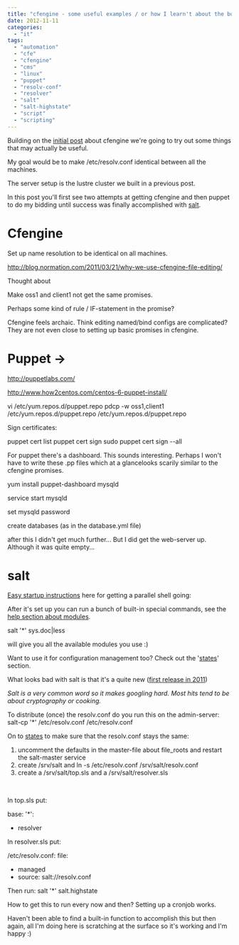 ```yaml
---
title: "cfengine - some useful examples / or how I learn't about the bomb and tried Puppet instead / salt?"
date: 2012-11-11
categories: 
  - "it"
tags: 
  - "automation"
  - "cfe"
  - "cfengine"
  - "cms"
  - "linux"
  - "puppet"
  - "resolv-conf"
  - "resolver"
  - "salt"
  - "salt-highstate"
  - "script"
  - "scripting"
---
```


Building on the [initial post](http://www.guldmyr.com/blog/cfengine-whats-that-all-about/ "cfengine – what’s that about?") about cfengine we're going to try out some things that may actually be useful.

My goal would be to make /etc/resolv.conf identical between all the machines.

The server setup is the lustre cluster we built in a previous post.

In this post you'll first see two attempts at getting cfengine and then puppet to do my bidding until success was finally accomplished with [salt](http://www.guldmyr.com/blog/cfengine-some-useful-examples-or-how-i-learnt-about-the-bomb-and-tried-puppet-instead-salt/#salt).

# Cfengine

Set up name resolution to be identical on all machines.

http://blog.normation.com/2011/03/21/why-we-use-cfengine-file-editing/

Thought about

Make oss1 and client1 not get the same promises.

Perhaps some kind of rule / IF-statement in the promise?

Cfengine feels archaic. Think editing named/bind configs are complicated? They are not even close to setting up basic promises in cfengine.

# Puppet ->

http://puppetlabs.com/

http://www.how2centos.com/centos-6-puppet-install/

vi /etc/yum.repos.d/puppet.repo
pdcp -w oss1,client1 /etc/yum.repos.d/puppet.repo /etc/yum.repos.d/puppet.repo

Sign certificates:

puppet cert list
puppet cert sign 
sudo puppet cert sign --all

For puppet there's a dashboard. This sounds interesting. Perhaps I won't have to write these .pp files which at a glancelooks scarily similar to the cfengine promises.

yum install puppet-dashboard mysqld

service start mysqld

set mysqld password

create databases (as in the database.yml file)

after this I didn't get much further... But I did get the web-server up. Although it was quite empty...

# salt

[Easy startup instructions](http://docs.saltstack.org/en/latest/topics/installation/fedora.html "http://docs.saltstack.org/en/latest/topics/installation/fedora.html") here for getting a parallel shell going:

After it's set up you can run a bunch of built-in special commands, see the [help section about modules](http://docs.saltstack.com/en/latest/#salt-in-depth "http://docs.saltstack.com/en/latest/#salt-in-depth").

salt '\*' sys.doc|less

will give you all the available modules you use :)

Want to use it for configuration management too? Check out the '[states](http://docs.saltstack.org/en/latest/topics/tutorials/starting_states.html "http://docs.saltstack.org/en/latest/topics/tutorials/starting_states.html")' section.

What looks bad with salt is that it's a quite new ([first release in 2011](http://en.wikipedia.org/wiki/Comparison_of_open_source_configuration_management_software#cite_note-43 "http://en.wikipedia.org/wiki/Comparison_of_open_source_configuration_management_software#cite_note-43"))

_Salt is a very common word so it makes googling hard. Most hits tend to be about cryptography or cooking._

To distribute (once) the resolv.conf do you run this on the admin-server: salt-cp '\*' /etc/resolv.conf /etc/resolv.conf

On to [states](http://docs.saltstack.org/en/latest/topics/tutorials/states_pt1.html "http://docs.saltstack.org/en/latest/topics/tutorials/states_pt1.html") to make sure that the resolv.conf stays the same:

1. uncomment the defaults in the master-file about file\_roots and restart the salt-master service
2. create /srv/salt and ln -s /etc/resolv.conf /srv/salt/resolv.conf
3. create a /srv/salt/top.sls and a /srv/salt/resolver.sls

 

In top.sls put:

base:
 '\*':
   - resolver

In resolver.sls put:

/etc/resolv.conf:
 file:
  - managed
  - source: salt://resolv.conf

Then run: salt '\*' salt.highstate

How to get this to run every now and then? Setting up a cronjob works.

Haven't been able to find a built-in function to accomplish this but then again, all I'm doing here is scratching at the surface so it's working and I'm happy :)
